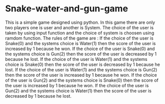 # Snake-water-and-gun-game
This is a simple game designed using python.
In this game there are only two players one is user and another is System.
The choice of the user is taken by using input function and the choice of system is choosen using ramdom function.
The rules of the game are :
     If the choice of the user is Snake(0) and the systems choice is Water(1) then the score of the user is increased by 1 because he won.
     If the choice of the user is Snake(0) and the systems choice is Gun(2) then the score of the user is decreased by 1 because he lost.
     If the choice of the user is Water(1) and the systems choice is Snake(0) then the score of the user is decreased by 1 because he lost.
     If the choice of the user is Water(1) and the systems choice is Gun(2) then the score of the user is increased by 1 because he won.
     If the choice of the user is Gun(2) and the systems choice is Snake(0) then the score of the user is increased by 1 because he won.
     If the choice of the user is Gun(2) and the systems choice is Water(1) then the score of the user is decreased by 1 because he lost.
